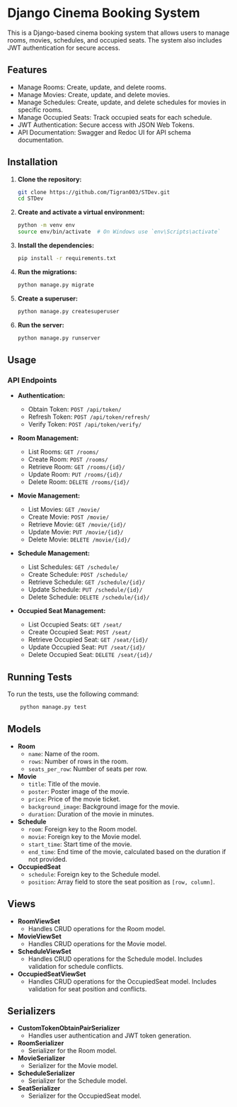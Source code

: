 # Django Cinema Booking System

This is a Django-based cinema booking system that allows users to manage rooms, movies, schedules, and occupied seats. The system also includes JWT authentication for secure access.

## Features

- Manage Rooms: Create, update, and delete rooms.
- Manage Movies: Create, update, and delete movies.
- Manage Schedules: Create, update, and delete schedules for movies in specific rooms.
- Manage Occupied Seats: Track occupied seats for each schedule.
- JWT Authentication: Secure access with JSON Web Tokens.
- API Documentation: Swagger and Redoc UI for API schema documentation.


## Installation

1. **Clone the repository:**
    ```bash
    git clone https://github.com/Tigran003/STDev.git
    cd STDev
    ```

2. **Create and activate a virtual environment:**
    ```bash
    python -m venv env
    source env/bin/activate  # On Windows use `env\Scripts\activate`
    ```

3. **Install the dependencies:**
    ```bash
    pip install -r requirements.txt
    ```

4. **Run the migrations:**
    ```bash
    python manage.py migrate
    ```

5. **Create a superuser:**
    ```bash
    python manage.py createsuperuser
    ```

6. **Run the server:**
    ```bash
    python manage.py runserver
    ```

## Usage

### API Endpoints

- **Authentication:**
  - Obtain Token: `POST /api/token/`
  - Refresh Token: `POST /api/token/refresh/`
  - Verify Token: `POST /api/token/verify/`

- **Room Management:**
  - List Rooms: `GET /rooms/`
  - Create Room: `POST /rooms/`
  - Retrieve Room: `GET /rooms/{id}/`
  - Update Room: `PUT /rooms/{id}/`
  - Delete Room: `DELETE /rooms/{id}/`

- **Movie Management:**
  - List Movies: `GET /movie/`
  - Create Movie: `POST /movie/`
  - Retrieve Movie: `GET /movie/{id}/`
  - Update Movie: `PUT /movie/{id}/`
  - Delete Movie: `DELETE /movie/{id}/`

- **Schedule Management:**
  - List Schedules: `GET /schedule/`
  - Create Schedule: `POST /schedule/`
  - Retrieve Schedule: `GET /schedule/{id}/`
  - Update Schedule: `PUT /schedule/{id}/`
  - Delete Schedule: `DELETE /schedule/{id}/`

- **Occupied Seat Management:**
  - List Occupied Seats: `GET /seat/`
  - Create Occupied Seat: `POST /seat/`
  - Retrieve Occupied Seat: `GET /seat/{id}/`
  - Update Occupied Seat: `PUT /seat/{id}/`
  - Delete Occupied Seat: `DELETE /seat/{id}/`

## Running Tests

To run the tests, use the following command:
```bash
    python manage.py test
 ```
## Models
- **Room**
  - `name`: Name of the room.
  - `rows`: Number of rows in the room.
  - `seats_per_row`: Number of seats per row.
- **Movie**
  - `title`: Title of the movie.
  - `poster`: Poster image of the movie.
  - `price`: Price of the movie ticket.
  - `background_image`: Background image for the movie.
  - `duration`: Duration of the movie in minutes.
- **Schedule**
  - `room`: Foreign key to the Room model.
  - `movie`: Foreign key to the Movie model.
  - `start_time`: Start time of the movie.
  - `end_time`: End time of the movie, calculated based on the duration if not provided.
- **OccupiedSeat**
  - `schedule`: Foreign key to the Schedule model.
  - `position`: Array field to store the seat position as `[row, column]`.

## Views
- **RoomViewSet**
  - Handles CRUD operations for the Room model.
- **MovieViewSet**
  - Handles CRUD operations for the Movie model.
- **ScheduleViewSet**
  - Handles CRUD operations for the Schedule model. Includes validation for schedule conflicts.
- **OccupiedSeatViewSet**
  - Handles CRUD operations for the OccupiedSeat model. Includes validation for seat position and conflicts.

## Serializers
- **CustomTokenObtainPairSerializer**
  - Handles user authentication and JWT token generation.
- **RoomSerializer**
  - Serializer for the Room model.
- **MovieSerializer**
  - Serializer for the Movie model.
- **ScheduleSerializer**
  - Serializer for the Schedule model.
- **SeatSerializer**
  - Serializer for the OccupiedSeat model.
